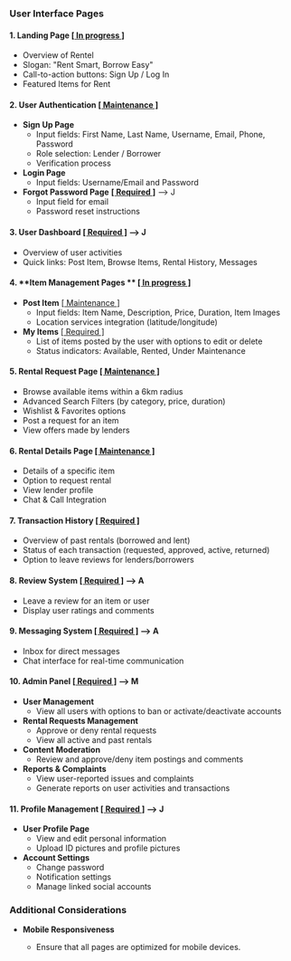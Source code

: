 ### User Interface Pages

#### 1. **Landing Page** <ins>[ In progress ]</ins>

- Overview of Rentel
- Slogan: "Rent Smart, Borrow Easy"
- Call-to-action buttons: Sign Up / Log In
- Featured Items for Rent

#### 2. **User Authentication** <ins>[ Maintenance ]</ins>

- **Sign Up Page**
  - Input fields: First Name, Last Name, Username, Email, Phone, Password
  - Role selection: Lender / Borrower
  - Verification process
- **Login Page**
  - Input fields: Username/Email and Password
- **Forgot Password Page** <ins>**[ Required ]**</ins> --> J
  - Input field for email
  - Password reset instructions

#### 3. **User Dashboard** <ins>[ Required ]</ins> --> J

- Overview of user activities
- Quick links: Post Item, Browse Items, Rental History, Messages

#### 4. **Item Management Pages ** <ins>[ In progress ]</ins>

- **Post Item** <ins>[ Maintenance ]</ins>
  - Input fields: Item Name, Description, Price, Duration, Item Images
  - Location services integration (latitude/longitude)
- **My Items** <ins>[ Required ]</ins>
  - List of items posted by the user with options to edit or delete
  - Status indicators: Available, Rented, Under Maintenance

#### 5. **Rental Request Page** <ins>[ Maintenance ]</ins>

- Browse available items within a 6km radius
- Advanced Search Filters (by category, price, duration)
- Wishlist & Favorites options
- Post a request for an item
- View offers made by lenders

#### 6. **Rental Details Page** <ins>[ Maintenance ]</ins>

- Details of a specific item
- Option to request rental
- View lender profile
- Chat & Call Integration

#### 7. **Transaction History** <ins>[ Required ]</ins>

- Overview of past rentals (borrowed and lent)
- Status of each transaction (requested, approved, active, returned)
- Option to leave reviews for lenders/borrowers

#### 8. **Review System** <ins>[ Required ]</ins> --> A

- Leave a review for an item or user
- Display user ratings and comments

#### 9. **Messaging System** <ins>[ Required ]</ins> --> A

- Inbox for direct messages
- Chat interface for real-time communication

#### 10. **Admin Panel** <ins>[ Required ]</ins> --> M

- **User Management**
  - View all users with options to ban or activate/deactivate accounts
- **Rental Requests Management**
  - Approve or deny rental requests
  - View all active and past rentals
- **Content Moderation**
  - Review and approve/deny item postings and comments
- **Reports & Complaints**
  - View user-reported issues and complaints
  - Generate reports on user activities and transactions

#### 11. **Profile Management** <ins>[ Required ]</ins> --> J

- **User Profile Page**
  - View and edit personal information
  - Upload ID pictures and profile pictures
- **Account Settings**
  - Change password
  - Notification settings
  - Manage linked social accounts

### Additional Considerations

- **Mobile Responsiveness**

  - Ensure that all pages are optimized for mobile devices.
